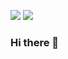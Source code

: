 ![](https://img.shields.io/github/followers/wnelso18?style=social)
[![](https://img.shields.io/badge/UTK-student-orange)](https://www.utk.edu/)

### Hi there 👋

<!--
**wnelso18/wnelso18** is a ✨ _special_ ✨ repository because its `README.md` (this file) appears on your GitHub profile.

Here are some ideas to get you started:

- 🔭 I’m currently working on ...
- 🌱 I’m currently learning ...
- 👯 I’m looking to collaborate on ...
- 🤔 I’m looking for help with ...
- 💬 Ask me about ...
- 📫 How to reach me: ...
- 😄 Pronouns: ...
- ⚡ Fun fact: ...
-->
